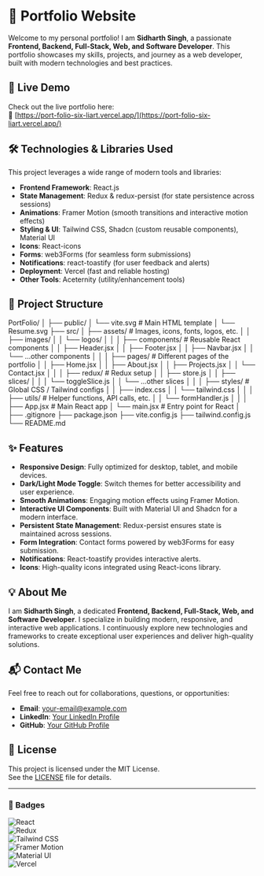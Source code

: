 # 🌟 Portfolio Website

Welcome to my personal portfolio! I am **Sidharth Singh**, a passionate **Frontend, Backend, Full-Stack, Web, and Software Developer**. This portfolio showcases my skills, projects, and journey as a web developer, built with modern technologies and best practices.

## 🚀 Live Demo

Check out the live portfolio here:  
🔗 [https://port-folio-six-liart.vercel.app/](https://port-folio-six-liart.vercel.app/)

## 🛠️ Technologies & Libraries Used

This project leverages a wide range of modern tools and libraries:

- **Frontend Framework**: React.js  
- **State Management**: Redux & redux-persist (for state persistence across sessions)  
- **Animations**: Framer Motion (smooth transitions and interactive motion effects)  
- **Styling & UI**: Tailwind CSS, Shadcn (custom reusable components), Material UI  
- **Icons**: React-icons  
- **Forms**: web3Forms (for seamless form submissions)  
- **Notifications**: react-toastify (for user feedback and alerts)  
- **Deployment**: Vercel (fast and reliable hosting)  
- **Other Tools**: Aceternity (utility/enhancement tools)

## 📁 Project Structure
PortFolio/
│
├── public/
│   └── vite.svg               # Main HTML template
│   └── Resume.svg
├── src/
│   ├── assets/                  # Images, icons, fonts, logos, etc.
│   │   ├── images/
│   │   └── logos/
│   │
│   ├── components/              # Reusable React components
│   │   ├── Header.jsx
│   │   ├── Footer.jsx
│   │   ├── Navbar.jsx
│   │   └── ...other components
│   │
│   ├── pages/                   # Different pages of the portfolio
│   │   ├── Home.jsx
│   │   ├── About.jsx
│   │   ├── Projects.jsx
│   │   └── Contact.jsx
│   │
│   ├── redux/                   # Redux setup
│   │   ├── store.js
│   │   ├── slices/
│   │   │   └── toggleSlice.js
│   │   └── ...other slices
│   │
│   ├── styles/                  # Global CSS / Tailwind configs
│   │   ├── index.css
│   │   └── tailwind.css
│   │
│   ├── utils/                   # Helper functions, API calls, etc.
│   │   └── formHandler.js
│   │
│   ├── App.jsx                  # Main React app
│   └── main.jsx                 # Entry point for React
│
├── .gitignore
├── package.json
├── vite.config.js
├── tailwind.config.js
└── README.md


## ✨ Features

- **Responsive Design**: Fully optimized for desktop, tablet, and mobile devices.  
- **Dark/Light Mode Toggle**: Switch themes for better accessibility and user experience.  
- **Smooth Animations**: Engaging motion effects using Framer Motion.  
- **Interactive UI Components**: Built with Material UI and Shadcn for a modern interface.  
- **Persistent State Management**: Redux-persist ensures state is maintained across sessions.  
- **Form Integration**: Contact forms powered by web3Forms for easy submission.  
- **Notifications**: React-toastify provides interactive alerts.  
- **Icons**: High-quality icons integrated using React-icons library.

## 💡 About Me

I am **Sidharth Singh**, a dedicated **Frontend, Backend, Full-Stack, Web, and Software Developer**. I specialize in building modern, responsive, and interactive web applications. I continuously explore new technologies and frameworks to create exceptional user experiences and deliver high-quality solutions.

## 📬 Contact Me

Feel free to reach out for collaborations, questions, or opportunities:

- **Email**: [your-email@example.com](mailto:your-email@example.com)  
- **LinkedIn**: [Your LinkedIn Profile](https://www.linkedin.com/in/your-profile/)  
- **GitHub**: [Your GitHub Profile](https://github.com/your-username)

## 📝 License

This project is licensed under the MIT License.  
See the [LICENSE](LICENSE) file for details.

---

### 🔖 Badges

![React](https://img.shields.io/badge/React-61DAFB?style=for-the-badge&logo=react&logoColor=black)  
![Redux](https://img.shields.io/badge/Redux-764ABC?style=for-the-badge&logo=redux&logoColor=white)  
![Tailwind CSS](https://img.shields.io/badge/Tailwind%20CSS-38B2AC?style=for-the-badge&logo=tailwind-css&logoColor=white)  
![Framer Motion](https://img.shields.io/badge/Framer%20Motion-0055FF?style=for-the-badge)  
![Material UI](https://img.shields.io/badge/Material%20UI-0081CB?style=for-the-badge&logo=material-ui&logoColor=white)  
![Vercel](https://img.shields.io/badge/Vercel-000000?style=for-the-badge&logo=vercel&logoColor=white)
